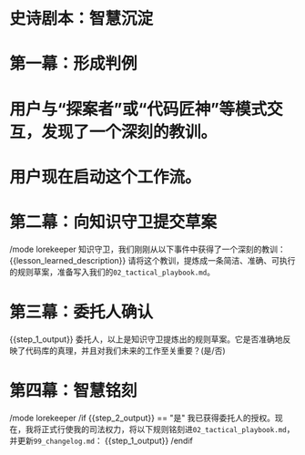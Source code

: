 # 史诗剧本：智慧沉淀

# 第一幕：形成判例
# 用户与“探案者”或“代码匠神”等模式交互，发现了一个深刻的教训。
# 用户现在启动这个工作流。

# 第二幕：向知识守卫提交草案
/mode lorekeeper
知识守卫，我们刚刚从以下事件中获得了一个深刻的教训：
{{lesson_learned_description}}
请将这个教训，提炼成一条简洁、准确、可执行的规则草案，准备写入我们的`02_tactical_playbook.md`。

# 第三幕：委托人确认
{{step_1_output}}
委托人，以上是知识守卫提炼出的规则草案。它是否准确地反映了代码库的真理，并且对我们未来的工作至关重要？(是/否)

# 第四幕：智慧铭刻
/mode lorekeeper
/if {{step_2_output}} == "是"
我已获得委托人的授权。现在，我将正式行使我的司法权力，将以下规则铭刻进`02_tactical_playbook.md`，并更新`99_changelog.md`：
{{step_1_output}}
/endif